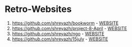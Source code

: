 # Retro-Websites

1. https://github.com/shreyazh/bookworm - [WEBSITE](https://bookworm-lilac-nine.vercel.app/)
2. https://github.com/shreyazh/project-8-April - [WEBSITE](https://project-8-april.vercel.app/)
3. https://github.com/shreyazh/ngo - [WEBSITE](https://ngoisha.vercel.app)
4. https://github.com/shreyazh/15july - [WEBSITE](https://15july.vercel.app/)
